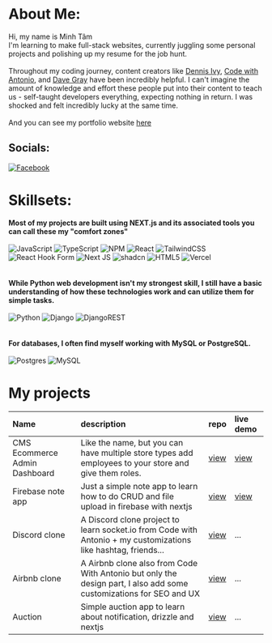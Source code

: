 # About Me:
Hi, my name is Minh Tâm 
    <br>
I'm learning to make full-stack websites, currently juggling some personal projects and polishing up my resume for the job hunt.
    <br>
    <br>
Throughout my coding journey, content creators like [Dennis Ivy](https://www.youtube.com/@DennisIvy), [Code with Antonio](https://www.youtube.com/@codewithantonio), and [Dave Gray](https://www.youtube.com/@DaveGrayTeachesCode) have been incredibly helpful. I can't imagine the amount of knowledge and effort these people put into their content to teach us - self-taught developers everything, expecting nothing in return. I was shocked and felt incredibly lucky at the same time.
<br>
<br>
And you can see my portfolio website
[here](portfolio-od4ymt0rf-nevalearntocodes-projects.vercel.app)

## Socials:
[![Facebook](https://img.shields.io/badge/Facebook-%231877F2.svg?logo=Facebook&logoColor=white)](https://facebook.com/callme.Neva) 
# Skillsets:
**Most of my projects are built using NEXT.js and its associated tools you can call these my "comfort zones"**
    <br>
    <br>
![JavaScript](https://img.shields.io/badge/javascript-%23323330.svg?style=for-the-badge&logo=javascript&logoColor=%23F7DF1E) 
![TypeScript](https://img.shields.io/badge/typescript-%23007ACC.svg?style=for-the-badge&logo=typescript&logoColor=white) 
![NPM](https://img.shields.io/badge/NPM-%23CB3837.svg?style=for-the-badge&logo=npm&logoColor=white) 
![React](https://img.shields.io/badge/react-%2320232a.svg?style=for-the-badge&logo=react&logoColor=%2361DAFB) 
![TailwindCSS](https://img.shields.io/badge/tailwindcss-%2338B2AC.svg?style=for-the-badge&logo=tailwind-css&logoColor=white)
![React Hook Form](https://img.shields.io/badge/React%20Hook%20Form-%23EC5990.svg?style=for-the-badge&logo=reacthookform&logoColor=white) 
![Next JS](https://img.shields.io/badge/Next-black?style=for-the-badge&logo=next.js&logoColor=white) 
![shadcn](https://avatars.githubusercontent.com/u/139895814?s=30)
![HTML5](https://img.shields.io/badge/html5-%23E34F26.svg?style=for-the-badge&logo=html5&logoColor=white) 
![Vercel](https://img.shields.io/badge/vercel-%23000000.svg?style=for-the-badge&logo=vercel&logoColor=white) 
    <br>
    <br>
    <br>
**While Python web development isn't my strongest skill, I still have a basic understanding of how these technologies work and can utilize them for simple tasks.**
    <br>
    <br>
![Python](https://img.shields.io/badge/python-3670A0?style=for-the-badge&logo=python&logoColor=ffdd54) 
![Django](https://img.shields.io/badge/django-%23092E20.svg?style=for-the-badge&logo=django&logoColor=white)
![DjangoREST](https://img.shields.io/badge/DJANGO-REST-ff1709?style=for-the-badge&logo=django&logoColor=white&color=ff1709&labelColor=gray) 
    <br>
    <br>
    <br>
**For databases, I often find myself working with MySQL or PostgreSQL.**
    <br>
    <br>
![Postgres](https://img.shields.io/badge/postgres-%23316192.svg?style=for-the-badge&logo=postgresql&logoColor=white) 
![MySQL](https://img.shields.io/badge/mysql-%2300000f.svg?style=for-the-badge&logo=mysql&logoColor=white)

# My projects

| Name                          | description                                                                                                        | repo                                                        | live demo                                            |
| :---------------------------- | :----------------------------------------------------------------------------------------------------------------- | :---------------------------------------------------------- | :--------------------------------------------------- |
| CMS Ecommerce Admin Dashboard | Like the name, but you can have multiple store types add employees to your store and give them roles.              | [view](https://github.com/Nevalearntocode/ecommerce-admin)  | [view](https://ecommerce-admin-swart-six.vercel.app) |
| Firebase note app             | Just a simple note app to learn how to do CRUD and file upload in firebase with nextjs                             | [view](https://github.com/Nevalearntocode/firebase-noteapp) | [view](https://note-app-82370.web.app)               |
| Discord clone                 | A Discord clone project to learn socket.io from Code with Antonio + my customizations like hashtag, friends...     | [view](https://github.com/Nevalearntocode/discord2)         | ...                                                  |
| Airbnb clone                  | A Airbnb clone also from Code With Antonio but only the design part, I also add some customizations for SEO and UX | [view](https://github.com/Nevalearntocode/airbnb)           | ...                                                  |
| Auction                       | Simple auction app to learn about notification, drizzle and nextjs                                                 | [view](https://github.com/Nevalearntocode/auction-app)      | ...                                                  |
